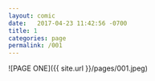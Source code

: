 ```yaml
---
layout: comic
date:   2017-04-23 11:42:56 -0700
title: 1
categories: page
permalink: /001
---
```

![PAGE ONE]({{ site.url }}/pages/001.jpeg)
